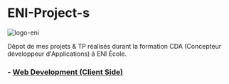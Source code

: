 # ENI-Project-s
![logo-eni](https://pbs.twimg.com/profile_images/790942822853640194/bvZIVYNp_400x400.jpg)

Dêpot de mes projets & TP réalisés durant la formation CDA (Concepteur développeur d'Applications) â ENI École.

### - [Web Development (Client Side)](https://github.com/AzzRun/ENI-Project-s/tree/master/Web%20Development%20(Client%20Side))
